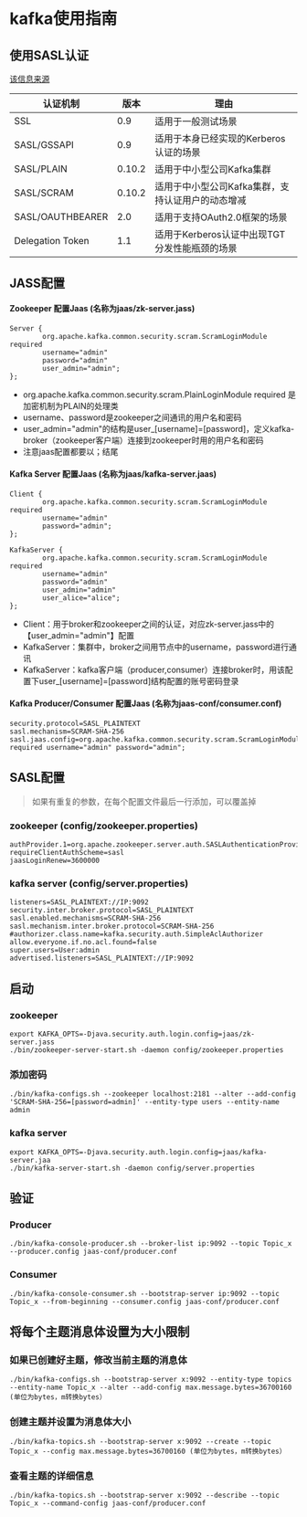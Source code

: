 # kafka使用指南

## 使用SASL认证

[该信息来源](https://learn.lianglianglee.com/%E4%B8%93%E6%A0%8F/Kafka%E6%A0%B8%E5%BF%83%E6%8A%80%E6%9C%AF%E4%B8%8E%E5%AE%9E%E6%88%98/assets/4a52c2eb1ae631697b5ec3d298f7333d.jpg)

| 认证机制             | 版本     | 理由                           |
|------------------|--------|------------------------------|
| SSL              | 0.9    | 适用于一般测试场景                    |
| SASL/GSSAPI      | 0.9    | 适用于本身已经实现的Kerberos认证的场景      |
| SASL/PLAIN       | 0.10.2 | 适用于中小型公司Kafka集群              |
| SASL/SCRAM       | 0.10.2 | 适用于中小型公司Kafka集群，支持认证用户的动态增减  |
| SASL/OAUTHBEARER | 2.0    | 适用于支持OAuth2.0框架的场景           |
| Delegation Token | 1.1    | 适用于Kerberos认证中出现TGT分发性能瓶颈的场景 |

## JASS配置

#### Zookeeper 配置Jaas (名称为jaas/zk-server.jass)

```text
Server {
        org.apache.kafka.common.security.scram.ScramLoginModule required
        username="admin"
        password="admin"
        user_admin="admin";
};
```

* org.apache.kafka.common.security.scram.PlainLoginModule required 是加密机制为PLAIN的处理类
* username、password是zookeeper之间通讯的用户名和密码
* user_admin="admin"的结构是user_[username]=[password]，定义kafka-broker（zookeeper客户端）连接到zookeeper时用的用户名和密码
* 注意jaas配置都要以；结尾

#### Kafka Server 配置Jaas (名称为jaas/kafka-server.jaas)

```text
Client {
        org.apache.kafka.common.security.scram.ScramLoginModule required
        username="admin"
        password="admin";
};

KafkaServer {
        org.apache.kafka.common.security.scram.ScramLoginModule required
        username="admin"
        password="admin"
        user_admin="admin"
        user_alice="alice";
};
```

* Client：用于broker和zookeeper之间的认证，对应zk-server.jass中的【user_admin="admin"】配置
* KafkaServer：集群中，broker之间用节点中的username，password进行通讯
* KafkaServer：kafka客户端（producer,consumer）连接broker时，用该配置下user_[username]=[password]结构配置的账号密码登录

#### Kafka Producer/Consumer 配置Jaas (名称为jaas-conf/consumer.conf)

```text
security.protocol=SASL_PLAINTEXT
sasl.mechanism=SCRAM-SHA-256
sasl.jaas.config=org.apache.kafka.common.security.scram.ScramLoginModule required username="admin" password="admin";
```

## SASL配置

> 如果有重复的参数，在每个配置文件最后一行添加，可以覆盖掉

### zookeeper (config/zookeeper.properties)

```properties
authProvider.1=org.apache.zookeeper.server.auth.SASLAuthenticationProvider
requireClientAuthScheme=sasl
jaasLoginRenew=3600000
```

### kafka server (config/server.properties)

```properties
listeners=SASL_PLAINTEXT://IP:9092
security.inter.broker.protocol=SASL_PLAINTEXT
sasl.enabled.mechanisms=SCRAM-SHA-256
sasl.mechanism.inter.broker.protocol=SCRAM-SHA-256
#authorizer.class.name=kafka.security.auth.SimpleAclAuthorizer
allow.everyone.if.no.acl.found=false
super.users=User:admin
advertised.listeners=SASL_PLAINTEXT://IP:9092
```

## 启动

### zookeeper

```shell
export KAFKA_OPTS=-Djava.security.auth.login.config=jaas/zk-server.jass
./bin/zookeeper-server-start.sh -daemon config/zookeeper.properties
```

### 添加密码

```shell
./bin/kafka-configs.sh --zookeeper localhost:2181 --alter --add-config 'SCRAM-SHA-256=[password=admin]' --entity-type users --entity-name admin
```

### kafka server

```shell
export KAFKA_OPTS=-Djava.security.auth.login.config=jaas/kafka-server.jaa
./bin/kafka-server-start.sh -daemon config/server.properties
```

## 验证

### Producer

```shell
./bin/kafka-console-producer.sh --broker-list ip:9092 --topic Topic_x --producer.config jaas-conf/producer.conf
```

### Consumer

```shell
./bin/kafka-console-consumer.sh --bootstrap-server ip:9092 --topic Topic_x --from-beginning --consumer.config jaas-conf/producer.conf
```

## 将每个主题消息体设置为大小限制

### 如果已创建好主题，修改当前主题的消息体

```shell
./bin/kafka-configs.sh --bootstrap-server x:9092 --entity-type topics --entity-name Topic_x --alter --add-config max.message.bytes=36700160 (单位为bytes，m转换bytes）
```

### 创建主题并设置为消息体大小

```shell
./bin/kafka-topics.sh --bootstrap-server x:9092 --create --topic Topic_x --config max.message.bytes=36700160 (单位为bytes，m转换bytes）
```

### 查看主题的详细信息

```shell
./bin/kafka-topics.sh --bootstrap-server x:9092 --describe --topic Topic_x --command-config jaas-conf/producer.conf
```
